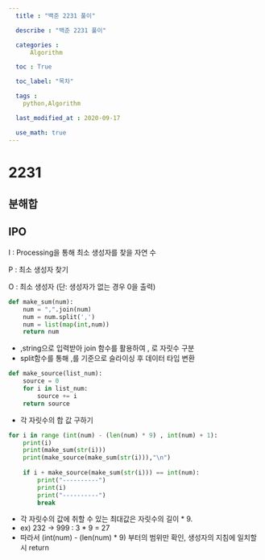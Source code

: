 ```yaml
---
  title : "백준 2231 풀이"

  describe : "백준 2231 풀이"

  categories : 
      Algorithm

  toc : True

  toc_label: "목차"

  tags : 
    python,Algorithm

  last_modified_at : 2020-09-17

  use_math: true
---
```

# 2231
## 분해합

## IPO

I : Processing을 통해 최소 생성자를 찾을 자연 수

P : 최소 생성자 찾기

O : 최소 생성자 (단: 생성자가 없는 경우 0을 출력)

```python
def make_sum(num):
    num = ",".join(num)
    num = num.split(',')
    num = list(map(int,num))
    return num
```
* ,string으로 입력받아 join 함수를 활용하여 , 로 자릿수 구분
* split함수를 통해 ,를 기준으로 슬라이싱 후 데이터 타입 변환

```python
def make_source(list_num):
    source = 0
    for i in list_num:
        source += i
    return source
```
* 각 자릿수의 합 값 구하기

```python
for i in range (int(num) - (len(num) * 9) , int(num) + 1):
    print(i)
    print(make_sum(str(i)))
    print(make_source(make_sum(str(i))),"\n")
    
    if i + make_source(make_sum(str(i))) == int(num):
        print("----------")
        print(i)
        print("----------")
        break
```
* 각 자릿수의 값에 취할 수 있는 최대값은 자릿수의 길이 * 9. 
* ex) 232 -> 999 : 3 * 9 = 27
* 따라서 (int(num) - (len(num) * 9) 부터의 범위만 확인, 생성자의 지침에 일치할 시 return 